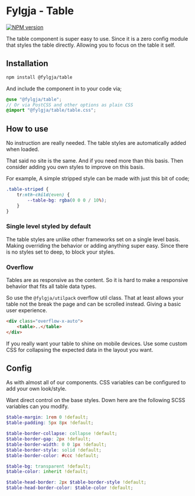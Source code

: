 # Fylgja - Table

[![NPM version](https://img.shields.io/npm/v/@fylgja/table.svg)](https://www.npmjs.org/package/@fylgja/table)

The table component is super easy to use.
Since it is a zero config module that styles the table directly.
Allowing you to focus on the table it self.

## Installation

```bash
npm install @fylgja/table
```

And include the component in to your code via;

```scss
@use "@fylgja/table";
// Or via PostCSS and other options as plain CSS
@import "@fylgja/table/table.css";
```

## How to use

No instruction are really needed.
The table styles are automatically added when loaded.

That said no site is the same.
And if you need more than this basis.
Then consider adding you own styles to improve on this basis.

For example,
A simple stripped style can be made with just this bit of code;

```scss
.table-striped {
    tr:nth-child(even) {
        --table-bg: rgba(0 0 0 / 10%);
    }
}
```

### Single level styled by default

The table styles are unlike other frameworks set on a single level basis.
Making overriding the behavior or adding anything super easy.
Since there is no styles set to deep, to block your styles.

### Overflow

Tables are as responsive as the content.
So it is hard to make a responsive behavior that fits all table data types.

So use the `@fylgja/utilpack` overflow util class.
That at least allows your table not the break the page
and can be scrolled instead.
Giving a basic user experience.

```html
<div class="overflow-x-auto">
    <table>..</table>
</div>
```

If you really want your table to shine on mobile devices.
Use some custom CSS for collapsing the expected data in the layout you want.

## Config

As with almost all of our components.
CSS variables can be configured to add your own look/style.

Want direct control on the base styles.
Down here are the following SCSS variables can you modify.

```scss
$table-margin: 1rem 0 !default;
$table-padding: 5px 8px !default;

$table-border-collapse: collapse !default;
$table-border-gap: 2px !default;
$table-border-width: 0 0 1px !default;
$table-border-style: solid !default;
$table-border-color: #ccc !default;

$table-bg: transparent !default;
$table-color: inherit !default;

$table-head-border: 2px $table-border-style !default;
$table-head-border-color: $table-color !default;
```
